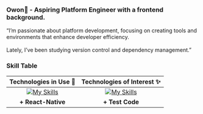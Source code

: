 <div> 
  
### Owon🧗 - Aspiring Platform Engineer with a frontend background.

“I’m passionate about platform development, focusing on creating tools and environments that enhance developer efficiency. 
<br><br>
Lately, I’ve been studying version control and dependency management.”

### Skill Table
<div>

| **Technologies in Use 💫** | **Technologies of Interest ✨** |
|:---:|:---:|
| [![My Skills](https://skillicons.dev/icons?i=ts,react,next,aws,firebase,gradle&perline=13)](#) | [![My Skills](https://skillicons.dev/icons?i=rust,nodejs,github&perline=13)](#) |
| **+ React-Native** | **+ Test Code** |

</div>

  
</div>
